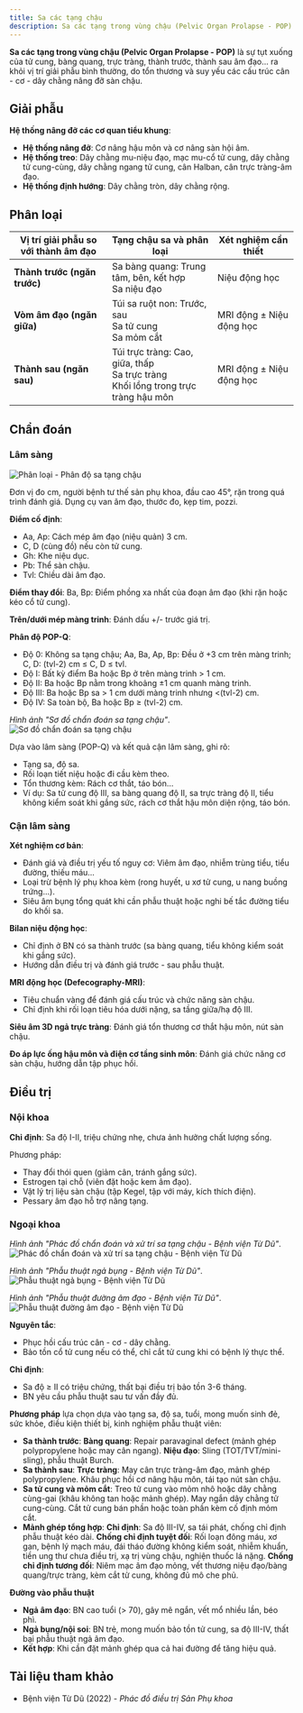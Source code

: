 ```yaml
---
title: Sa các tạng chậu
description: Sa các tạng trong vùng chậu (Pelvic Organ Prolapse - POP) là tình trạng tụt xuống của tử cung, bàng quang, trực tràng hoặc thành âm đạo ra khỏi vị trí giải phẫu bình thường do tổn thương và suy yếu hệ cân - cơ - dây chằng nâng đỡ sàn chậu.
---
```


**Sa các tạng trong vùng chậu (Pelvic Organ Prolapse - POP)** là sự tụt xuống của tử cung, bàng quang, trực tràng, thành trước, thành sau âm đạo... ra khỏi vị trí giải phẫu bình thường, do tổn thương và suy yếu các cấu trúc cân - cơ - dây chằng nâng đỡ sàn chậu.

## Giải phẫu

**Hệ thống nâng đỡ các cơ quan tiểu khung**:

- **Hệ thống nâng đỡ**: Cơ nâng hậu môn và cơ nâng sàn hội âm.
- **Hệ thống treo**: Dây chằng mu-niệu đạo, mạc mu-cổ tử cung, dây chằng tử cung-cùng, dây chằng ngang tử cung, cân Halban, cân trực tràng-âm đạo.
- **Hệ thống định hướng**: Dây chằng tròn, dây chằng rộng.

## Phân loại

| Vị trí giải phẫu so với thành âm đạo | Tạng chậu sa và phân loại                                                              | Xét nghiệm cần thiết     |
| ------------------------------------ | -------------------------------------------------------------------------------------- | ------------------------ |
| **Thành trước (ngăn trước)**         | Sa bàng quang: Trung tâm, bên, kết hợp<br>Sa niệu đạo                                  | Niệu động học            |
| **Vòm âm đạo (ngăn giữa)**           | Túi sa ruột non: Trước, sau<br>Sa tử cung<br>Sa mỏm cắt                                | MRI động ± Niệu động học |
| **Thành sau (ngăn sau)**             | Túi trực tràng: Cao, giữa, thấp<br>Sa trực tràng<br>Khối lồng trong trực tràng hậu môn | MRI động ± Niệu động học |

## Chẩn đoán

### Lâm sàng

![Phân loại - Phân độ sa tạng chậu](./_images/sa-tang-chau/phan-loai-phan-do-sa-tang-chau.jpg)

Đơn vị đo cm, người bệnh tư thế sản phụ khoa, đầu cao 45°, rặn trong quá trình đánh giá. Dụng cụ van âm đạo, thước đo, kẹp tim, pozzi.

**Điểm cố định**:

- Aa, Ap: Cách mép âm đạo (niệu quản) 3 cm.
- C, D (cùng đồ) nếu còn tử cung.
- Gh: Khe niệu dục.
- Pb: Thể sàn chậu.
- Tvl: Chiều dài âm đạo.

**Điểm thay đổi**: Ba, Bp: Điểm phồng xa nhất của đoạn âm đạo (khi rặn hoặc kéo cổ tử cung).

**Trên/dưới mép màng trinh**: Đánh dấu +/- trước giá trị.

**Phân độ POP-Q**:

- Độ 0: Không sa tạng chậu; Aa, Ba, Ap, Bp: Đều ở +3 cm trên màng trinh; C, D: (tvl-2) cm ≤ C, D ≤ tvl.
- Độ I: Bất kỳ điểm Ba hoặc Bp ở trên màng trinh > 1 cm.
- Độ II: Ba hoặc Bp nằm trong khoảng ±1 cm quanh màng trinh.
- Độ III: Ba hoặc Bp sa > 1 cm dưới màng trinh nhưng <(tvl-2) cm.
- Độ IV: Sa toàn bộ, Ba hoặc Bp ≥ (tvl-2) cm.

_Hình ảnh "Sơ đồ chẩn đoán sa tạng chậu"_.
![Sơ đồ chẩn đoán sa tạng chậu](./_images/sa-tang-chau/so-do-chan-doan-sa-tang-chau.jpg)

Dựa vào lâm sàng (POP-Q) và kết quả cận lâm sàng, ghi rõ:

- Tạng sa, độ sa.
- Rối loạn tiết niệu hoặc đi cầu kèm theo.
- Tổn thương kèm: Rách cơ thắt, táo bón...
- Ví dụ: Sa tử cung độ III, sa bàng quang độ II, sa trực tràng độ II, tiểu không kiểm soát khi gắng sức, rách cơ thắt hậu môn diện rộng, táo bón.

### Cận lâm sàng

**Xét nghiệm cơ bản**:

- Đánh giá và điều trị yếu tố nguy cơ: Viêm âm đạo, nhiễm trùng tiểu, tiểu đường, thiếu máu...
- Loại trừ bệnh lý phụ khoa kèm (rong huyết, u xơ tử cung, u nang buồng trứng...).
- Siêu âm bụng tổng quát khi cần phẫu thuật hoặc nghi bế tắc đường tiểu do khối sa.

**Bilan niệu động học**:

- Chỉ định ở BN có sa thành trước (sa bàng quang, tiểu không kiểm soát khi gắng sức).
- Hướng dẫn điều trị và đánh giá trước - sau phẫu thuật.

**MRI động học (Defecography-MRI)**:

- Tiêu chuẩn vàng để đánh giá cấu trúc và chức năng sàn chậu.
- Chỉ định khi rối loạn tiêu hóa dưới nặng, sa tầng giữa/hạ độ III.

**Siêu âm 3D ngả trực tràng**: Đánh giá tổn thương cơ thắt hậu môn, nút sàn chậu.

**Đo áp lực ống hậu môn và điện cơ tầng sinh môn**: Đánh giá chức năng cơ sàn chậu, hướng dẫn tập phục hồi.

## Điều trị

### Nội khoa

**Chỉ định**: Sa độ I-II, triệu chứng nhẹ, chưa ảnh hưởng chất lượng sống.

Phương pháp:

- Thay đổi thói quen (giảm cân, tránh gắng sức).
- Estrogen tại chỗ (viên đặt hoặc kem âm đạo).
- Vật lý trị liệu sàn chậu (tập Kegel, tập với máy, kích thích điện).
- Pessary âm đạo hỗ trợ nâng tạng.

### Ngoại khoa

_Hình ảnh "Phác đồ chẩn đoán và xử trí sa tạng chậu - Bệnh viện Từ Dũ"_.
![Phác đồ chẩn đoán và xử trí sa tạng chậu - Bệnh viện Từ Dũ](./_images/sa-tang-chau/phac-do-chan-doan-va-xu-tri-sa-tang-chau.jpeg)

_Hình ảnh "Phẫu thuật ngả bụng - Bệnh viện Từ Dũ"_.
![Phẫu thuật ngả bụng - Bệnh viện Từ Dũ](./_images/sa-tang-chau/phau-thuat-nga-bung.jpeg)

_Hình ảnh "Phẫu thuật đường âm đạo - Bệnh viện Từ Dũ"_.
![Phẫu thuật đường âm đạo - Bệnh viện Từ Dũ](./_images/sa-tang-chau/phau-thuat-nga-am-dao.png)

**Nguyên tắc**:

- Phục hồi cấu trúc cân - cơ - dây chằng.
- Bảo tồn cổ tử cung nếu có thể, chỉ cắt tử cung khi có bệnh lý thực thể.

**Chỉ định**:

- Sa độ ≥ II có triệu chứng, thất bại điều trị bảo tồn 3-6 tháng.
- BN yêu cầu phẫu thuật sau tư vấn đầy đủ.

**Phương pháp** lựa chọn dựa vào tạng sa, độ sa, tuổi, mong muốn sinh đẻ, sức khỏe, điều kiện thiết bị, kinh nghiệm phẫu thuật viên:

- **Sa thành trước**: **Bàng quang**: Repair paravaginal defect (mảnh ghép polypropylene hoặc may cân ngang). **Niệu đạo**: Sling (TOT/TVT/mini-sling), phẫu thuật Burch.
- **Sa thành sau**: **Trực tràng**: May cân trực tràng-âm đạo, mảnh ghép polypropylene. Khâu phục hồi cơ nâng hậu môn, tái tạo nút sàn chậu.
- **Sa tử cung và mỏm cắt**: Treo tử cung vào mỏm nhô hoặc dây chằng cùng-gai (khâu không tan hoặc mảnh ghép). May ngắn dây chằng tử cung-cùng. Cắt tử cung bán phần hoặc toàn phần kèm cố định mỏm cắt.
- **Mảnh ghép tổng hợp**: **Chỉ định**: Sa độ III-IV, sa tái phát, chống chỉ định phẫu thuật kéo dài. **Chống chỉ định tuyệt đối**: Rối loạn đông máu, xơ gan, bệnh lý mạch máu, đái tháo đường không kiểm soát, nhiễm khuẩn, tiền ung thư chưa điều trị, xạ trị vùng chậu, nghiện thuốc lá nặng. **Chống chỉ định tương đối**: Niêm mạc âm đạo mỏng, vết thương niệu đạo/bàng quang/trực tràng, kèm cắt tử cung, không đủ mô che phủ.

**Đường vào phẫu thuật**

- **Ngả âm đạo**: BN cao tuổi (> 70), gây mê ngắn, vết mổ nhiều lần, béo phì.
- **Ngả bụng/nội soi**: BN trẻ, mong muốn bảo tồn tử cung, sa độ III-IV, thất bại phẫu thuật ngả âm đạo.
- **Kết hợp**: Khi cần đặt mảnh ghép qua cả hai đường để tăng hiệu quả.

## Tài liệu tham khảo

- Bệnh viện Từ Dũ (2022) - _Phác đồ điều trị Sản Phụ khoa_
